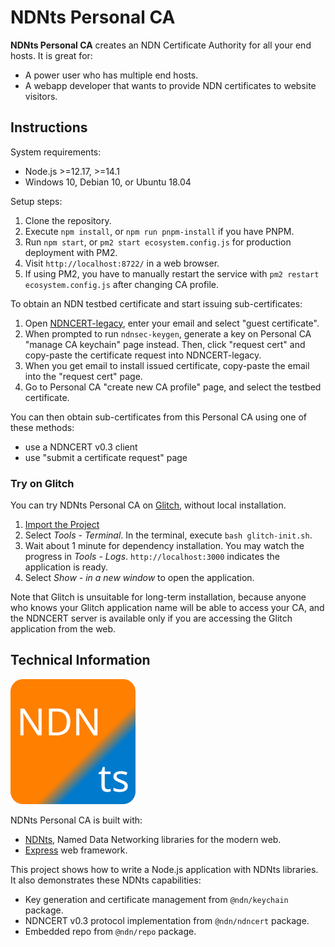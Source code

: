 # NDNts Personal CA

**NDNts Personal CA** creates an NDN Certificate Authority for all your end hosts.
It is great for:

* A power user who has multiple end hosts.
* A webapp developer that wants to provide NDN certificates to website visitors.

## Instructions

System requirements:

* Node.js >=12.17, >=14.1
* Windows 10, Debian 10, or Ubuntu 18.04

Setup steps:

1. Clone the repository.
2. Execute `npm install`, or `npm run pnpm-install` if you have PNPM.
3. Run `npm start`, or `pm2 start ecosystem.config.js` for production deployment with PM2.
4. Visit `http://localhost:8722/` in a web browser.
5. If using PM2, you have to manually restart the service with `pm2 restart ecosystem.config.js` after changing CA profile.

To obtain an NDN testbed certificate and start issuing sub-certificates:

1. Open [NDNCERT-legacy](https://ndncert.named-data.net/), enter your email and select "guest certificate".
2. When prompted to run `ndnsec-keygen`, generate a key on Personal CA "manage CA keychain" page instead.
   Then, click "request cert" and copy-paste the certificate request into NDNCERT-legacy.
3. When you get email to install issued certificate, copy-paste the email into the "request cert" page.
4. Go to Personal CA "create new CA profile" page, and select the testbed certificate.

You can then obtain sub-certificates from this Personal CA using one of these methods:

* use a NDNCERT v0.3 client
* use "submit a certificate request" page

### Try on Glitch

You can try NDNts Personal CA on [Glitch](https://glitch.com), without local installation.

1. [Import the Project](https://glitch.com/#!/import/github/yoursunny/NDNts-CA/)
2. Select *Tools - Terminal*. In the terminal, execute `bash glitch-init.sh`.
3. Wait about 1 minute for dependency installation. You may watch the progress in *Tools - Logs*. `http://localhost:3000` indicates the application is ready.
4. Select *Show - in a new window* to open the application.

Note that Glitch is unsuitable for long-term installation, because anyone who knows your Glitch application name will be able to access your CA, and the NDNCERT server is available only if you are accessing the Glitch application from the web.

## Technical Information

![NDNts logo](public/logo.svg)

NDNts Personal CA is built with:

* [NDNts](https://yoursunny.com/p/NDNts/), Named Data Networking libraries for the modern web.
* [Express](https://expressjs.com/) web framework.

This project shows how to write a Node.js application with NDNts libraries.
It also demonstrates these NDNts capabilities:

* Key generation and certificate management from `@ndn/keychain` package.
* NDNCERT v0.3 protocol implementation from `@ndn/ndncert` package.
* Embedded repo from `@ndn/repo` package.
